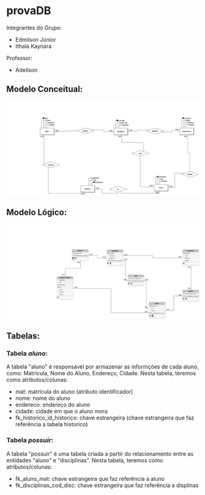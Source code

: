 # provaDB

Integrantes do Grupo:

- Edmilson Júnior
- Ithala Kaynara

Professor: 

- Adeilson

## Modelo Conceitual:
<img src="Modelo_Conceitual.png">

## Modelo Lógico:
<img src="Modelo_Logico.png">


## Tabelas:

### Tabela _aluno_:
A tabela "aluno" é responsável por armazenar as informções de cada aluno, como: Matrícula, Nome do Aluno, Endereço, Cidade.
Nesta tabela, teremos como atributos/colunas:

- mat: matrícula do aluno (atributo identificador)
- nome: nome do aluno
- endereco: endereço do aluno
- cidade: cidade em que o aluno mora
- fk_historico_id_historico: chave estrangeira (chave estrangeira que faz referência a tabela historico)


### Tabela _possuir_:
A tabela "possuir" é uma tabela criada a partir do relacionamento entre as entidades "aluno" e "disciplinas".
Nesta tabela, teremos como atributos/colunas:

- fk_aluno_mat: chave estrangeira que faz referência a aluno
- fk_disciplinas_cod_disc: chave estrangeira que faz referência a displinas
